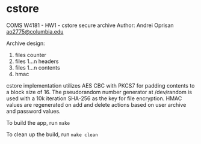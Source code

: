 # cstore

COMS W4181 - HW1 - cstore secure archive
Author: Andrei Oprisan <ao2775@columbia.edu>


Archive design:
1. files counter
2. files 1...n headers
3. files 1...n contents
4. hmac

cstore implementation utilizes AES CBC with PKCS7 for padding contents to a block size of 16.
The pseudorandom number generator at /dev/random is used with a 10k iteration SHA-256 as the key for file encryption. HMAC values are regenerated on add and delete actions based on user archive and password values.

To build the app, run
`make`

To clean up the build, run
`make clean`

